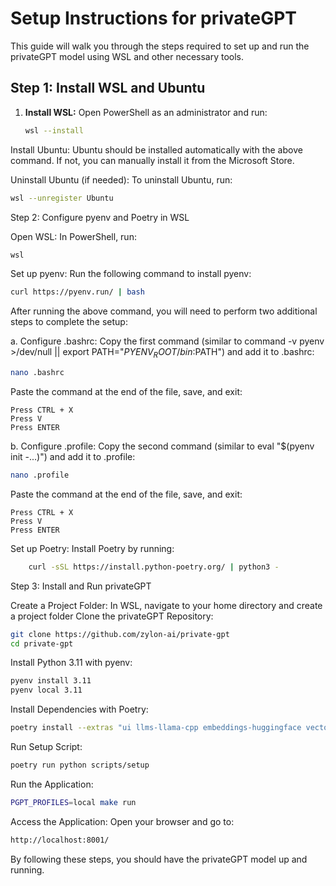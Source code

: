 # Setup Instructions for privateGPT

This guide will walk you through the steps required to set up and run the privateGPT model using WSL and other necessary tools.

## Step 1: Install WSL and Ubuntu

1. **Install WSL:**
 Open PowerShell as an administrator and run:
   ```sh
   wsl --install

 Install Ubuntu:
 Ubuntu should be installed automatically with the above command. If not, you can manually install it from the Microsoft Store.

Uninstall Ubuntu (if needed):
To uninstall Ubuntu, run:
```sh
wsl --unregister Ubuntu
``` 
Step 2: Configure pyenv and Poetry in WSL

 Open WSL:
    In PowerShell, run:

  ```sh 
wsl
``` 
Set up pyenv:
Run the following command to install pyenv:
```sh 
curl https://pyenv.run/ | bash
``` 
After running the above command, you will need to perform two additional steps to complete the setup:

a. Configure .bashrc:
Copy the first command (similar to command -v pyenv >/dev/null || export PATH="$PYENV_ROOT/bin:$PATH") and add it to .bashrc:
```sh
nano .bashrc
``` 

Paste the command at the end of the file, save, and exit:

    Press CTRL + X
    Press V 
    Press ENTER

b. Configure .profile:
Copy the second command (similar to eval "$(pyenv init -...)") and add it to .profile:
```sh
nano .profile
``` 
Paste the command at the end of the file, save, and exit:

    Press CTRL + X
    Press V 
    Press ENTER

Set up Poetry:
Install Poetry by running:
```sh
    curl -sSL https://install.python-poetry.org/ | python3 -
``` 
Step 3: Install and Run privateGPT

Create a Project Folder:
In WSL, navigate to your home directory and create a project folder
Clone the privateGPT Repository:


```sh
git clone https://github.com/zylon-ai/private-gpt
cd private-gpt
``` 
Install Python 3.11 with pyenv:

```sh
pyenv install 3.11
pyenv local 3.11
``` 
Install Dependencies with Poetry:

```sh
poetry install --extras "ui llms-llama-cpp embeddings-huggingface vector-stores-qdrant"
``` 
Run Setup Script:
```sh
poetry run python scripts/setup
``` 
Run the Application:
```sh
PGPT_PROFILES=local make run
``` 
Access the Application:
Open your browser and go to:
```sh
http://localhost:8001/
``` 
By following these steps, you should have the privateGPT model up and running.
